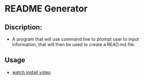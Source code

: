 # **README Generator**

## Discription: 
- A program that will use command line to prompt user to input information, that will then be used to create a READ.md file. 

## **Usage**
- [watch install video](https://github.com/mhmunter/potential-enigma/blob/main/Untitled_%20Apr%208%2C%202022%2010_51%20AM.webm)
